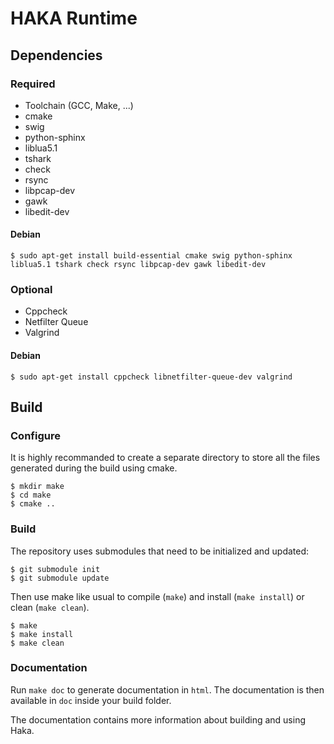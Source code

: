 HAKA Runtime
============

Dependencies
------------

### Required

* Toolchain (GCC, Make, ...)
* cmake
* swig
* python-sphinx
* liblua5.1
* tshark
* check
* rsync
* libpcap-dev
* gawk
* libedit-dev

#### Debian

    $ sudo apt-get install build-essential cmake swig python-sphinx liblua5.1 tshark check rsync libpcap-dev gawk libedit-dev

### Optional

* Cppcheck
* Netfilter Queue
* Valgrind

#### Debian

    $ sudo apt-get install cppcheck libnetfilter-queue-dev valgrind

Build
-----

### Configure

It is highly recommanded to create a separate directory to store
all the files generated during the build using cmake.

    $ mkdir make
    $ cd make
    $ cmake ..

### Build

The repository uses submodules that need to be initialized and updated:

    $ git submodule init
    $ git submodule update

Then use make like usual to compile (`make`) and install (`make install`) or
clean (`make clean`).

    $ make
    $ make install
    $ make clean

### Documentation

Run `make doc` to generate documentation in `html`. The documentation is then available
in `doc` inside your build folder.

The documentation contains more information about building and using Haka.
